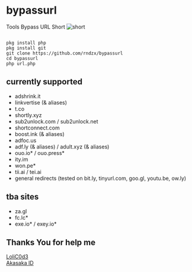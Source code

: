 # bypassurl
Tools Bypass URL Short
![short](https://user-images.githubusercontent.com/44912483/125179213-957bab80-e216-11eb-8b1b-f403b30bca0c.PNG)
<pre><code>
pkg install php
pkg install git
git clone https://github.com/rndzx/bypassurl
cd bypassurl
php url.php
</code></pre>

## currently supported
- adshrink.it
- linkvertise (& aliases)
- t.co
- shortly.xyz
- sub2unlock.com / sub2unlock.net
- shortconnect.com
- boost.ink (& aliases)
- adfoc.us
- adf.ly (& aliases) / adult.xyz (& aliases)
- ouo.io* / ouo.press*
- ity.im
- won.pe*
- tii.ai / tei.ai
- general redirects (tested on bit.ly, tinyurl.com, goo.gl, youtu.be, ow.ly)

## tba sites
- za.gl
- fc.lc*
- exe.io* / exey.io*


## Thanks You for help me
<a href="https://github.com/LoliC0d3">LoliC0d3</a> <br>
  <a href="https://github.com/akasakaid/">Akasaka ID</a>
